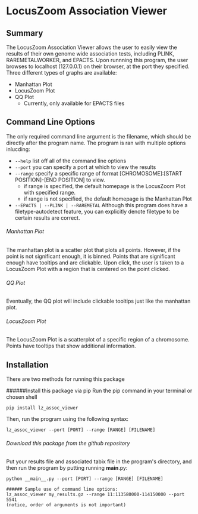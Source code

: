 # LocusZoom Association Viewer
## Summary
The LocusZoom Association Viewer allows the user to easily view the results of their own genome wide association tests, including PLINK, RAREMETALWORKER, and EPACTS.  Upon runnning this program, the user browses to localhost (127.0.0.1) on their browser, at the port they specified. Three different types of graphs are available:  
* Manhattan Plot
* LocusZoom Plot
* QQ Plot
  * Currently, only available for EPACTS files

## Command Line Options
The only required command line argument is the filename, which should be directly after the program name.
The program is ran with multiple options inlucding:
* `--help`		list off all of the command line options
* `--port`		you can specify a port at which to view the results
* `--range`		specify a specific range of format [CHROMOSOME]:[START POSITION]-[END POSITION] to view.
  * if range is specified, the default homepage is the LocusZoom Plot with specified range.
  * if range is not specified, the default homepage is the Manhattan Plot
* `--EPACTS | --PLINK | --RAREMETAL`		Although this program does have a filetype-autodetect feature, you can explicitly denote filetype to be certain results are correct.

###### Manhattan Plot
The manhattan plot is a scatter plot that plots all points.  However, if the point is not significant enough, it is binned.  Points that are significant enough have tooltips and are clickable.  Upon click, the user is taken to a LocusZoom Plot with a region that is centered on the point clicked.

###### QQ Plot
Eventually, the QQ plot will include clickable tooltips just like the manhattan plot.

###### LocusZoom Plot
The LocusZoom Plot is a scatterplot of a specific region of a chromosome.  Points have tooltips that show additional information.

## Installation 
There are two methods for running this package

######Install this package via pip 
Run the pip command in your terminal or chosen shell
```
pip install lz_assoc_viewer
```
Then, run the program using the following syntax:
```
lz_assoc_viewer --port [PORT] --range [RANGE] [FILENAME]
```

###### Download this package from the github repository
Put your results file and associated tabix file in the program's directory, and then run the program by putting running __main__.py:
```
python __main__.py --port [PORT] --range [RANGE] [FILENAME]
	
###### Sample use of command line options:
lz_assoc_viewer my_results.gz --range 11:113580000-114150000 --port 5541 
(notice, order of arguments is not important)

